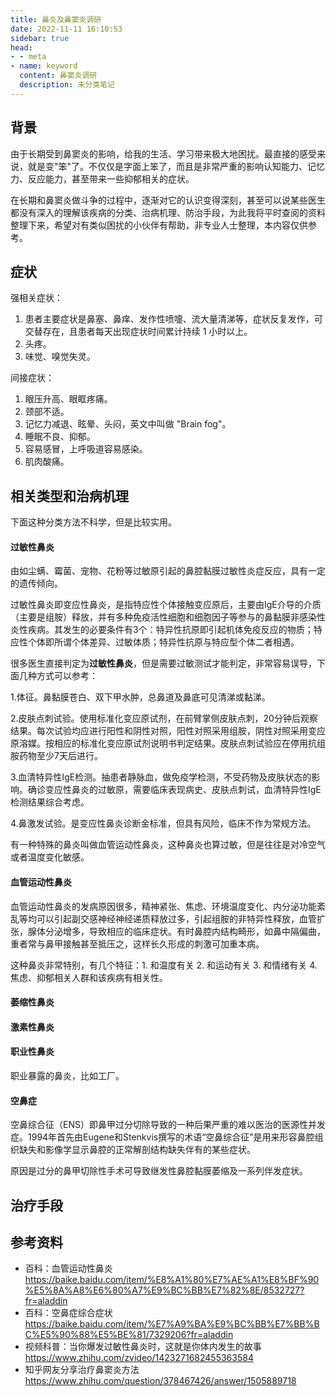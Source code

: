```yaml
---
title: 鼻炎及鼻窦炎调研
date: 2022-11-11 16:10:53
sidebar: true
head:
- - meta
- name: keyword
  content: 鼻窦炎调研
  description: 未分类笔记
---
```


## 背景

由于长期受到鼻窦炎的影响，给我的生活、学习带来极大地困扰。最直接的感受来说，就是变"笨"了。不仅仅是字面上笨了，而且是非常严重的影响认知能力、记忆力、反应能力，甚至带来一些抑郁相关的症状。

在长期和鼻窦炎做斗争的过程中，逐渐对它的认识变得深刻，甚至可以说某些医生都没有深入的理解该疾病的分类、治病机理、防治手段，为此我将平时查阅的资料整理下来，希望对有类似困扰的小伙伴有帮助，非专业人士整理，本内容仅供参考。

## 症状

强相关症状：

1. 患者主要症状是鼻塞、鼻痒、发作性喷嚏、流大量清涕等，症状反复发作，可交替存在，且患者每天出现症状时间累计持续 1 小时以上。
2. 头疼。
3. 味觉、嗅觉失灵。

间接症状：

1. 眼压升高、眼眶疼痛。
2. 颈部不适。
3. 记忆力减退、眩晕、头闷，英文中叫做 "Brain fog"。
4. 睡眠不良、抑郁。
5. 容易感冒，上呼吸道容易感染。
6. 肌肉酸痛。

## 相关类型和治病机理

下面这种分类方法不科学，但是比较实用。

#### 过敏性鼻炎

由如尘螨、霉菌、宠物、花粉等过敏原引起的鼻腔黏膜过敏性炎症反应，具有一定的遗传倾向。

过敏性鼻炎即变应性鼻炎，是指特应性个体接触变应原后，主要由IgE介导的介质（主要是组胺）释放，并有多种免疫活性细胞和细胞因子等参与的鼻黏膜非感染性炎性疾病。其发生的必要条件有3个：特异性抗原即引起机体免疫反应的物质；特应性个体即所谓个体差异、过敏体质；特异性抗原与特应型个体二者相遇。

很多医生直接判定为**过敏性鼻炎**，但是需要过敏测试才能判定，非常容易误导，下面几种方式可以参考：

1.体征。鼻黏膜苍白、双下甲水肿，总鼻道及鼻底可见清涕或黏涕。

2.皮肤点刺试验。使用标准化变应原试剂，在前臂掌侧皮肤点刺，20分钟后观察结果。每次试验均应进行阳性和阴性对照，阳性对照采用组胺，阴性对照采用变应原溶媒。按相应的标准化变应原试剂说明书判定结果。皮肤点刺试验应在停用抗组胺药物至少7天后进行。

3.血清特异性IgE检测。抽患者静脉血，做免疫学检测，不受药物及皮肤状态的影响。确诊变应性鼻炎的过敏原，需要临床表现病史、皮肤点刺试，血清特异性IgE检测结果综合考虑。

4.鼻激发试验。是变应性鼻炎诊断金标准，但具有风险，临床不作为常规方法。

有一种特殊的鼻炎叫做血管运动性鼻炎，这种鼻炎也算过敏，但是往往是对冷空气或者温度变化敏感。

#### 血管运动性鼻炎

血管运动性鼻炎的发病原因很多，精神紧张、焦虑、环境温度变化、内分泌功能紊乱等均可以引起副交感神经神经递质释放过多，引起组胺的非特异性释放，血管扩张，腺体分泌增多，导致相应的临床症状。有时鼻腔内结构畸形，如鼻中隔偏曲，重者常与鼻甲接触甚至抵压之，这样长久形成的刺激可加重本病。

这种鼻炎非常特别，有几个特征：1. 和温度有关 2. 和运动有关 3. 和情绪有关 4. 焦虑、抑郁相关人群和该疾病有相关性。

#### 萎缩性鼻炎

#### 激素性鼻炎

#### 职业性鼻炎

职业暴露的鼻炎，比如工厂。

#### 空鼻症 

空鼻综合征（ENS）即鼻甲过分切除导致的一种后果严重的难以医治的医源性并发症。1994年首先由Eugene和Stenkvis撰写的术语“空鼻综合征”是用来形容鼻腔组织缺失和影像学显示鼻腔的正常解剖结构缺失伴有的某些症状。

原因是过分的鼻甲切除性手术可导致继发性鼻腔黏膜萎缩及一系列伴发症状。

## 治疗手段


## 参考资料

- 百科：血管运动性鼻炎 https://baike.baidu.com/item/%E8%A1%80%E7%AE%A1%E8%BF%90%E5%8A%A8%E6%80%A7%E9%BC%BB%E7%82%8E/8532727?fr=aladdin
- 百科：空鼻症综合症状  https://baike.baidu.com/item/%E7%A9%BA%E9%BC%BB%E7%BB%BC%E5%90%88%E5%BE%81/7329206?fr=aladdin
- 视频科普：当你爆发过敏性鼻炎时，这就是你体内发生的故事 https://www.zhihu.com/zvideo/1423271682455363584
- 知乎网友分享治疗鼻窦炎方法  https://www.zhihu.com/question/378467426/answer/1505889718

